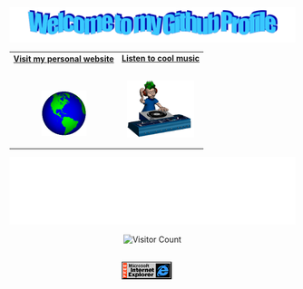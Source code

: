 <!-- "Hero" Header -->
<div align="center">
  <img src="https://github.com/anilgurses/anilgurses/blob/master/images/welcome.png?raw=true" style="max-width: 100%;" alt="Welcome to my Github Profile" />
</div>

<!-- Social -->
<table width="100%" align="center">
<tr>
<td align="center">
<a href="https://gursesanil.com">
<strong>Visit my personal website </strong>
<br />
<br />
<br />

<p>
<img alt="Globe" height="80" src="images/globe.gif">
</a>
</p>
</td>

<td align="center">
<a href="https://www.youtube.com/watch?v=a7sPq8UA3pg">
<strong>Listen to cool music</strong>
<br />
<br />


<p>
<img height="100" alt="Music" src="images/music.gif"> 
</a>
</p>

</td>
</tr>
</table>


<!-- Footer -->

<div align="center">

<img height="120" alt="Thanks for visiting me" width="100%" src="https://raw.githubusercontent.com/anilgurses/anilgurses/master/images/marquee.svg" />
<br />

![Visitor Count](https://profile-counter.glitch.me/anilgurses/count.svg)


<!-- "margin-right: whatever;" -->
<span>&nbsp;&nbsp;&nbsp;&nbsp;</span>  
<img src="https://raw.githubusercontent.com/anilgurses/anilgurses/master/images/ie_logo.gif" alt="Microsoft Internet Explorer" />
<span>&nbsp;&nbsp;&nbsp;&nbsp;</span>  

</div>

